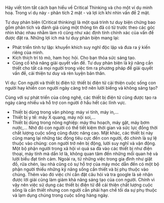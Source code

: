 Hãy viết tóm tắt cách bạn hiểu về Critical Thinking và cho một ví dụ minh hoạ.
Trong ví dụ này - phân tích 2 mặt - và lợi ích khi nhìn vấn đề 2 mặt.

Tư duy phản biện (Critical thinking) là một quá trình tư duy biện chứng bao gồm phân tích và đánh giá cùng một thông tin đã có từ trước theo các góc nhìn khác nhau nhằm làm rõ cũng như xác định tính chính xác của vấn đề được đặt ra. Những lợi ích mà tư duy phản biện mang lại:
- Phát triển tính tự lập: khuyến khích suy nghĩ độc lập và đưa ra ý kiến riêng của mình.
- Kích thích trí tò mò, ham học hỏi. Cho bạn thỏa sức sáng tạo.
- Củng cố khả năng giải quyết vấn đề.
Tư duy phản biện là kỹ năng cần thiết cho tất cả mọi người trong việc tìm ra phương pháp để giải quyết vấn đề, cải thiện tư duy và rèn luyện bản thân.

Ví dụ: Con người và thiết bị điện tử: thiết bị điện tử cải thiện cuộc sống con người hay khiến con người ngày càng trở nên lười biếng và không sáng tạo?

Cùng với sự phát triển của công nghệ, các thiết bị điện tử cũng được tạo ra ngày càng nhiều và hỗ trợ con người ở hầu hết các lĩnh vực.
- Thiết bị dùng trong văn phòng: máy vi tính, máy in,...
- Thiết bị y tế: máy X quang, máy nội soi,...
- Thiết bị dùng trong nông nghiệp: máy thu hoạch, máy gặt, máy bơm nước,...
Nhờ đó con người có thể tiết kiệm thời gian và sức lực đồng thời chất lượng cuộc sống cũng được nâng cao. 
Mặt khác, các thiết bị này cũng mang lại những tác động tiêu cực đến con người, đó chính là sự lệ thuộc vào chúng: con người trở nên bị động, lười suy nghĩ và vận động. Một bộ phận người trong xã hội vì quá sa đà vào các thiết bị như điện thoại, máy tính mà dần lơ là, không quan tâm đến những mối quan hệ và lười biểu đạt tình cảm. Ngoài ra, từ những việc trong gia đình như giặt đồ, rửa chén, lau nhà cũng có sự hỗ trợ của máy móc dẫn đến có một bộ phận người thiếu những kỹ năng sống cần thiết và bị phụ thuộc vào chúng. Thêm vào đó việc chỉ cần đặt câu hỏi và tra google là sẽ nhận được lời giải cũng làm giảm khả năng sáng tạo của con người. 
Chính vì vậy nên việc sử dụng các thiết bị điện tử để cải thiện chất lượng cuộc sống là cần thiết nhưng con người cần phải hạn chế tối da sự phụ thuộc và lạm dụng chúng trong cuộc sống hàng ngày.

